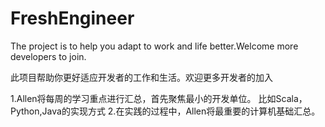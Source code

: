 # FreshEngineer
The project is to help you adapt to work and life better.Welcome more developers to join. 

此项目帮助你更好适应开发者的工作和生活。欢迎更多开发者的加入

1.Allen将每周的学习重点进行汇总，首先聚焦最小的开发单位。
   比如Scala，Python,Java的实现方式
2.在实践的过程中，Allen将最重要的计算机基础汇总。